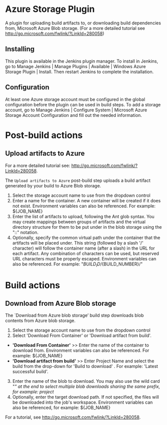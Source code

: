 Azure Storage Plugin
====================

A plugin for uploading build artifacts to, or downloading build dependencies from, Microsoft Azure Blob storage. (For a more detailed tutorial see http://go.microsoft.com/fwlink/?LinkId=280058)

Installing
----------

This plugin is available in the Jenkins plugin manager.
To install in Jenkins, go to Manage Jenkins | Manage Plugins | Available | Windows Azure Storage Plugin | Install.
Then restart Jenkins to complete the installation.

Configuration
-------------

At least one Azure storage account must be configured in the global configuration before the plugin can be used in build steps. To add a storage account, go to Manage Jenkins | Configure System | Microsoft Azure Storage Account Configuration and fill out the needed information.



Post-build actions
==================

Upload artifacts to Azure
-------------------------

For a more detailed tutorial see: http://go.microsoft.com/fwlink/?LinkId=280058.

The `Upload artifacts to Azure` post-build step uploads a build artifact generated by your build to Azure Blob storage.

1. Select the storage account name to use from the dropdown control
2. Enter a name for the container. A new container will be created if it does not exist. Environment variables can also be referenced. For example: ${JOB_NAME}
3. Enter the list of artifacts to upload, following the Ant glob syntax. You may create mappings between groups of artifacts and the virtual directory structure for them to be put under in the blob storage using the "::" notation.
4. Optionally, specify the common virtual path under the container that the artifacts will be placed under. This string (followed by a slash '/' character) will follow the container name (after a slash) in the URL for each artifact. Any combination of characters can be used, but reserved URL characters must be properly escaped. Environment variables can also be referenced. For example: "${BUILD_ID}/${BUILD_NUMBER}/"


Build actions
=============

Download from Azure Blob storage
--------------------------------

The `Download from Azure blob storage’ build step downloads blob contents from Azure blob storage.

1. Select the storage account name to use from the dropdown control
2. Select 'Download From Container' or 'Download artifact from build'.
 - **'Download From Container'** >> Enter the name of the container to download from. Environment variables can also be referenced. For example: ${JOB_NAME}
 - **'Download artifact from build'** >> Enter Project Name and select the build from the drop-down for 'Build to download' . For example: 'Latest successful build'.
3. Enter the name of the blob to download. You may also use the wild card "*" at the end to select multiple blob downloads sharing the same prefix, for example: project*
4. Optionally, enter the target download path. If not specified, the files will be downloaded into the job's workspace.
Environment variables can also be referenced, for example: ${JOB_NAME}

For a tutorial, see http://go.microsoft.com/fwlink/?LinkId=280058.
